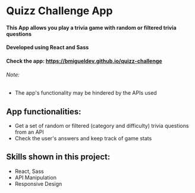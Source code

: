 # Quizz Challenge App

#### This App allows you play a trivia game with random or filtered trivia questions

#### Developed using React and Sass

#### Check the app: https://bmigueldev.github.io/quizz-challenge

###### Note: 
- The app's functionality may be hindered by the APIs used

## App functionalities:
- Get a set of random or filtered (category and difficulty) trivia questions from an API
- Check the user's answers and keep track of game stats

## Skills shown in this project:
- React, Sass
- API Manipulation
- Responsive Design
